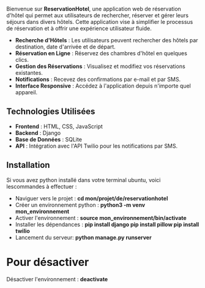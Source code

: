 Bienvenue sur **ReservationHotel**, une application web de réservation d'hôtel qui permet aux utilisateurs de rechercher, réserver et gérer leurs séjours dans divers hôtels. Cette application vise à simplifier le processus de réservation et à offrir une expérience utilisateur fluide.

- **Recherche d'Hôtels** : Les utilisateurs peuvent rechercher des hôtels par destination, date d'arrivée et de départ.
- **Réservation en Ligne** : Réservez des chambres d'hôtel en quelques clics.
- **Gestion des Réservations** : Visualisez et modifiez vos réservations existantes.
- **Notifications** : Recevez des confirmations par e-mail et par SMS.
- **Interface Responsive** : Accédez à l'application depuis n'importe quel appareil.

## Technologies Utilisées

- **Frontend** : HTML, CSS, JavaScript
- **Backend** : Django 
- **Base de Données** : SQLite 
- **API** : Intégration avec l'API Twilio pour les notifications par SMS.

## Installation 

Si vous avez python installé dans votre terminal ubuntu, voici lescommandes à effectuer : 

- Naviguer vers le projet : **cd mon/projet/de/reservationhotel**
- Créer un environnement python : **python3 -m venv mon_environnement**
- Activer l'environnement : **source mon_environnement/bin/activate**
- Installer les dépendances : 
**pip install django
  pip install pillow
  pip install twilio**
- Lancement du serveur:
  **python manage.py runserver**
  
# Pour désactiver

Désactiver l'environnement : **deactivate**




    

